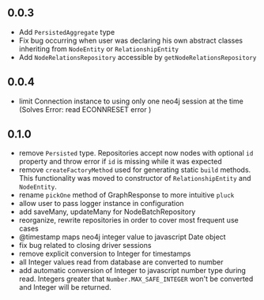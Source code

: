 ## 0.0.3
- Add ```PersistedAggregate``` type 
- Fix bug occurring when user was declaring his own abstract classes inheriting from ```NodeEntity``` or ```RelationshipEntity```
- Add ```NodeRelationsRepository``` accessible by ```getNodeRelationsRepository```

 ## 0.0.4 
 - limit Connection instance to using only one neo4j session at the time (Solves Error: read ECONNRESET error )
 
 ## 0.1.0
 - remove ```Persisted``` type. Repositories accept now nodes with optional ```id``` property
  and throw error if ```id``` is missing while it was expected
 - remove ```createFactoryMethod``` used for generating static ```build``` methods. This functionality was moved to
  constructor of ```RelationshipEntity``` and ```NodeEntity```.
 - rename ```pickOne``` method of GraphResponse to more intuitive ```pluck```
 - allow user to pass logger instance in configuration 
 - add saveMany, updateMany for NodeBatchRepository
 - reorganize, rewrite repositories in order to cover most frequent use cases
 - @timestamp maps neo4j integer value to javascript Date object
 - fix bug related to closing driver sessions
 - remove explicit conversion to Integer for timestamps
 - all Integer values read from database are converted to number
 - add automatic conversion of Integer to javascript number type during read.
 Integers greater that ```Number.MAX_SAFE_INTEGER``` won't be converted and Integer will be returned.
 